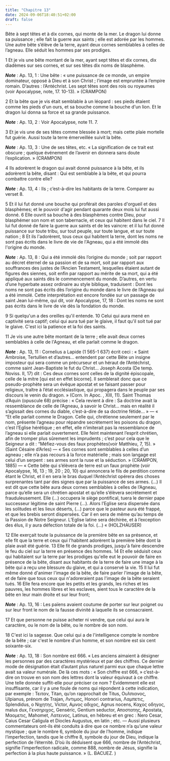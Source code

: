 ```yaml
---
title: "Chapitre 13"
date: 2024-09-06T18:40:51+02:00
draft: false
---
```



Bête à sept têtes et à dix cornes, qui monte de la mer.
Le dragon lui donne sa puissance ; elle fait la guerre aux saints ; elle est adorée par les hommes.
Une autre bête s’élève de la terre, ayant deux cornes semblables à celles de l’agneau.
Elle séduit les hommes par ses prodiges.


1 Et je vis une bête montant de la mer, ayant sept têtes et dix cornes, dix diadèmes sur ses cornes, et sur ses têtes dix noms de blasphème.

***Note*** :  Ap. 13, 1 : Une bête : « une puissance de ce monde, un empire dominateur, opposé à Dieu et à son Christ ; l’image est empruntée à l’empire romain. D’autres : l’Antéchrist. Les sept têtes sont des rois ou royaumes (voir Apocalypse, note, 17. 10-13). » (CRAMPON)


2 Et la bête que je vis était semblable à un léopard : ses pieds étaient comme les pieds d'un ours, et sa bouche comme la bouche d'un lion. Et le dragon lui donna sa force et sa grande puissance.

***Note*** :  Ap. 13, 2 : Voir Apocalypse, note 11. 7.

3 Et je vis une de ses têtes comme blessée à mort; mais cette plaie mortelle fut guérie. Aussi toute la terre émerveillée suivit la bête.

***Note*** :  Ap. 13, 3 : Une de ses têtes, etc. « La signification de ce trait est obscure ; quelque événement de l’avenir en donnera sans doute l’explication. » (CRAMPON)

4 Ils adorèrent le dragon qui avait donné puissance à la bête, et ils adorèrent la bête, disant : Qui est semblable à la bête, et qui pourra combattre contre elle?

***Note*** :  Ap. 13, 4 : Ils ; c’est-à-dire les habitants de la terre. Comparer au verset 8.

5 Et il lui fut donné une bouche qui proférait des paroles d'orgueil et des blasphèmes; et le pouvoir d'agir pendant quarante deux mois lui fut aussi donné. 6 Elle ouvrit sa bouche à des blasphèmes contre Dieu, pour blasphémer son nom et son tabernacle, et ceux qui habitent dans le ciel. 7 Il lui fut donné de faire la guerre aux saints et de les vaincre: et il lui fut donné puissance sur toute tribu, sur tout peuple, sur toute langue, et sur toute nation ; 8 Et ils l'adorèrent, tous ceux qui habitent la terre, dont les noms ne sont pas écrits dans le livre de vie de l'Agneau, qui a été immolé dès l'origine du monde.

***Note*** :  Ap. 13, 8 : Qui a été immolé dès l’origine du monde ; soit par rapport au décret éternel de sa passion et de sa mort, soit par rapport aux souffrances des justes de l’Ancien Testament, lesquelles étaient autant de figures des siennes, soit enfin par rapport au mérite de sa mort, qui a été appliqué aux saints dès le commencement du monde. D’autres, en vertu d’une hyperbate assez ordinaire au style biblique, traduisent : Dont les noms ne sont pas écrits dès l’origine du monde dans le livre de l’Agneau qui a été immolé. Cette interprétation est encore fondée sur un passage de saint Jean lui-même, qui dit, voir Apocalypse, 17, 18 : Dont les noms ne sont pas écrits dans le livre de vie dès la fondation du monde.


9 Si quelqu'un a des oreilles qu'il entende. 10 Celui qui aura mené en captivité sera captif; celui qui aura tué par le glaive, il faut qu'il soit tué par le glaive. C'est ici la patience et la foi des saints.


11 Je vis une autre bête montant de la terre ; elle avait deux cornes semblables à celle de l'Agneau, et elle parlait comme le dragon.

***Note*** :  Ap. 13, 11 : Cornelius a Lapide (1 565-1 637) écrit ceci : « Saint Ambroise, Tertullien et d’autres… entendent par cette Bête un insigne imposteur qui sera comme un précurseur et un héraut de l’Antéchrist, comme saint Jean-Baptiste le fut du Christ… Joseph Acosta (De temp. Noviss. II, 17) dit : Ces deux cornes sont celles de la dignité épiscopale, celle de la mitre [qui est en effet bicorne]. Il semblerait donc que ce pseudo-prophète sera un évêque apostat et se faisant passer pour religieux, traître à l’état ecclésiastique, qui propagera dans le peuple par ses discours le venin du dragon. » (Corn. In Apoc. , XIII, 11). Saint Thomas d’Aquin (opuscule 68) précise : « Cela revient à dire : Sa doctrine avait la ressemblance de celle de l’Agneau, à savoir le Christ… mais en réalité il s’agissait des cornes du diable, c’est-à-dire de sa doctrine fétide… » ― « “Et elle parlait comme le Dragon. Celle qui, chrétienne seulement par le nom, présente l’agneau pour répandre secrètement les poisons du dragon, c’est
l’Eglise hérétique ; en effet, elle n’imiterait pas la ressemblance de l’agneau si elle parlait ouvertement. Elle feint maintenant l’esprit chrétien, afin de tromper plus sûrement les imprudents ; c’est pour cela que le Seigneur a dit : “Méfiez-vous des faux prophètes(voir Matthieu, 7, 15). » (Saint Césaire d’Arles) ― « Ses cornes sont semblables à celles d’un agneau ; elle n’a pas recours à la force matérielle ; mais son langage est celui d’un serpent : ses armes sont la ruse et la séduction. » (CRAMPON, 1885) ― « Cette bête qui s’élèvera de terre est un faux prophète (voir Apocalypse, 16, 13 ; 19, 20 ; 20, 10) qui annoncera le fils de perdition comme étant le Christ, et il en sera le bras duquel l’Antéchrist opérera des choses surprenantes tant par des signes que par la puissance de ses armes. (…) Il est dit que cette bête aura deux cornes semblables à celles de l’Agneau, parce qu’elle sera un chrétien apostat et qu’elle s’élèvera secrètement et frauduleusement. Elle (…) occupera le siège pontifical, tuera
le dernier pape successeur légitime de saint Pierre (…). Alors l’Eglise sera dispersée dans les solitudes et les lieux déserts, (…) parce que le pasteur aura été frappé, et que les brebis seront dispersées. Car il en sera de même qu’au temps de la Passion de Notre Seigneur. L’Eglise latine sera déchirée, et à l’exception des élus, il y aura défection totale de la foi. (…) « (HOLZHAUSER)

12 Elle exerçait toute la puissance de la première bête en sa présence, et elle fit que la terre et ceux qui l'habitent adorèrent la première bête dont la plaie avait été guérie. 13 Elle fit de grands prodiges, jusqu'à faire descendre le feu du ciel sur la terre en présence des hommes. 14 Et elle séduisit ceux qui habitaient sur la terre par les prodiges qu'elle eut le pouvoir de faire en présence de la bête, disant aux habitants de la terre de faire une image à la bête qui a reçu une blessure du glaive, et qui a conservé la vie. 15 Il lui fut même donné d'animer l'image de la bête, de faire parler l'image de la bête, et de faire que tous ceux qui n'adoreraient pas l'image de la bête seraient tués. 16 Elle fera encore que les petits et les grands, les riches et les pauvres, les hommes libres et les esclaves, aient tous le caractère de la bête en leur main droite et sur leur front;

***Note*** :  Ap. 13, 16 : Les païens avaient coutume de porter sur leur poignet ou sur leur front le nom de la fausse divinité à laquelle ils se consacraient.

17 Et que personne ne puisse acheter ni vendre, que celui qui aura le caractère, ou le nom de la bête, ou le nombre de son nom.


18 C'est ici la sagesse. Que celui qui a de l'intelligence compte le nombre de la bête ; car c'est le nombre d'un homme, et son nombre est six cent soixante-six.

***Note*** :  Ap. 13, 18 : Son nombre est 666. « Les anciens aimaient à désigner les personnes par des caractères mystérieux et par des chiffres. Ce dernier mode de désignation était d’autant plus naturel parmi eux que chaque lettre avait sa valeur numérale. De là ces mots : « Son chiffre est 666, » c’est-à-dire on trouve en son nom des lettres dont la valeur équivaut à ce chiffre. Une telle donnée suffit-elle pour préciser ce nom ? Evidemment elle est insuffisante, car il y a une foule de noms qui répondent à cette indication, par exemple : Τειταν, Titan, qu’on rapprochait de Titus, Ουλπιανος, Ulpianus, prénom de Trajan, Λντιμος, Honori contrarius, Λαμπετις, Splendidus, ο Νιχητης, Victor, Αμνος αδιχος, Agnus nocens, Καχος οδηγος, malus dux, Γενσηριχος, Genséric, Gentium seductor, Αποστατης, Apostata, Μαομετις, Mahomet, Λατεινος, Latinus, en hébreu et en grec : Nero Cesar, Caius Cesar Caligula et Diocles Augustus, en latin ; etc. ― Aussi plusieurs commentateurs ont-ils été conduits à dire que ce nombre n’a qu’une
valeur mystique ; que le nombre 6, symbole du jour de l’homme, indique l’imperfection, tandis que le chiffre 8, symbole du jour de Dieu, indique la perfection de l’éternité. D’où ils déduisent que 666, nombre de l’Antéchrist, signifie l’imperfection radicale, comme 888, nombre de Jésus, signifie la perfection à la plus haute puissance. » (L. BACUEZ. )

